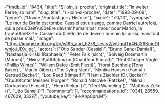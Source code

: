 {"tmdb_id": 10434, "title": "Si loin, si proche", "original_title": "In weiter Ferne, so nah!", "slug_title": "si-loin-si-proche", "date": "1993-09-09", "genre": ["Drame / Fantastique / Histoire"], "score": "7.0/10", "synopsis": "Le mur de Berlin est tombe. Cassiel est un ange, comme Damiel autrefois, qui a pr\u00e9f\u00e8re devenir humain par amour pour Marion, la trap\u00e9ziste. Cassiel d\u00e9cide de devenir humain lui aussi, mais tout se passe mal.", "image": "https://image.tmdb.org/t/p/w185_and_h278_bestv2/wUgqtTjr4NJX6KmeDfwnjoJJIXv.jpg", "actors": ["Otto Sander (Cassiel)", "Bruno Ganz (Damiel)", "Nastassja Kinski (Raphaela)", "Peter Falk (sich)", "Solveig Dommartin (Marion)", "Heinz R\u00fchmann (Chauffeur Konrad)", "R\u00fcdiger Vogler (Phillip Winter)", "Willem Dafoe (Emit Flesti)", "Horst Buchholz (Tony Baker)", "Martin Olbertz (The Dying Man)", "Monika Hansen (Hanna / Gertrud Becker)", "Lou Reed (Himself)", "Hanns Zischler (Dr. Becker)", "G\u00fcnter Meisner (Forger)", "Ronald Nitschke (Patzke)", "Mikhail Gorbachev (Himself)", "Henri Alekan ()", "Gerd Wameling ()", "Matthias Zelic ()", "Udo Samel ()"], "comments": [], "recommandations_id": [10341, 28559, 467629, 33297], "youtube_key": "8-kAhp0pruM"}